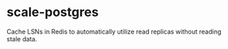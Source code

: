 # scale-postgres
Cache LSNs in Redis to automatically utilize read replicas without reading stale data.
